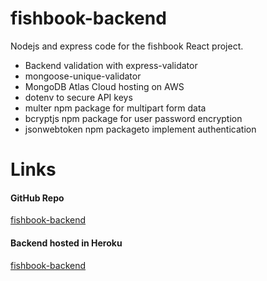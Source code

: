 # fishbook-backend
Nodejs and express code for the fishbook React project.

* Backend validation with express-validator
* mongoose-unique-validator
* MongoDB Atlas Cloud hosting on AWS
* dotenv to secure API keys
* multer npm package for multipart form data
* bcryptjs npm package for user password encryption
* jsonwebtoken npm packageto implement authentication 

# Links


#### GitHub Repo
[fishbook-backend](https://github.com/eric-gustafson1/fishbook)

#### Backend hosted in Heroku 
[fishbook-backend](https://fishbook-backend.herokuapp.com/)
